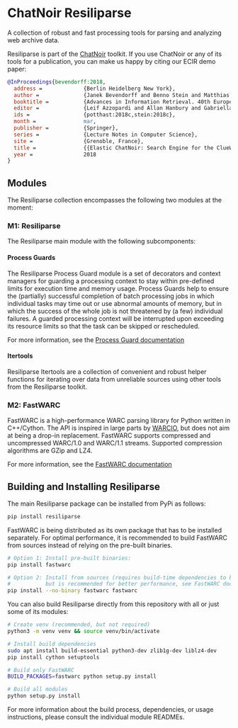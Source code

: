 # ChatNoir Resiliparse

A collection of robust and fast processing tools for parsing and analyzing web archive data.

Resiliparse is part of the [ChatNoir](https://chatnoir.eu/) toolkit. If you use ChatNoir or any of its tools for a publication, you can make us happy by citing our ECIR demo paper:
```bibtex
@InProceedings{bevendorff:2018,
  address =             {Berlin Heidelberg New York},
  author =              {Janek Bevendorff and Benno Stein and Matthias Hagen and Martin Potthast},
  booktitle =           {Advances in Information Retrieval. 40th European Conference on IR Research (ECIR 2018)},
  editor =              {Leif Azzopardi and Allan Hanbury and Gabriella Pasi and Benjamin Piwowarski},
  ids =                 {potthast:2018c,stein:2018c},
  month =               mar,
  publisher =           {Springer},
  series =              {Lecture Notes in Computer Science},
  site =                {Grenoble, France},
  title =               {{Elastic ChatNoir: Search Engine for the ClueWeb and the Common Crawl}},
  year =                2018
}
```

## Modules

The Resiliparse collection encompasses the following two modules at the moment:

### M1: Resiliparse
The Resiliparse main module with the following subcomponents:

#### Process Guards
The Resiliparse Process Guard module is a set of decorators and context managers for guarding a processing context to stay within pre-defined limits for execution time and memory usage. Process Guards help to ensure the (partially) successful completion of batch processing jobs in which individual tasks may time out or use abnormal amounts of memory, but in which the success of the whole job is not threatened by (a few) individual failures. A guarded processing context will be interrupted upon exceeding its resource limits so that the task can be skipped or rescheduled.

For more information, see the [Process Guard documentation](resiliparse/README.md#Process-Guards)

#### Itertools
Resiliparse Itertools are a collection of convenient and robust helper functions for iterating over data from unreliable sources using other tools from the Resiliparse toolkit.


### M2: FastWARC
FastWARC is a high-performance WARC parsing library for Python written in C++/Cython. The API is inspired in large parts by [WARCIO](https://github.com/webrecorder/warcio), but does not aim at being a drop-in replacement.  FastWARC supports compressed and uncompressed WARC/1.0 and WARC/1.1 streams. Supported compression algorithms are GZip and LZ4.

For more information, see the [FastWARC documentation](fastwarc/README.md)

## Building and Installing Resiliparse
The main Resiliparse package can be installed from PyPi as follows:
```bash
pip install resiliparse
```
FastWARC is being distributed as its own package that has to be installed separately. For optimal performance, it is recommended to build FastWARC from sources instead of relying on the pre-built binaries.
```bash
# Option 1: Install pre-built binaries:
pip install fastwarc

# Option 2: Install from sources (requires build-time dependencies to be installed,
#           but is recommended for better performance, see FastWARC docs):
pip install --no-binary fastwarc fastwarc
```
You can also build Resiliparse directly from this repository with all or just some of its modules:
```bash
# Create venv (recommended, but not required)
python3 -m venv venv && source venv/bin/activate

# Install build dependencies
sudo apt install build-essential python3-dev zlib1g-dev liblz4-dev
pip install cython setuptools

# Build only FastWARC
BUILD_PACKAGES=fastwarc python setup.py install

# Build all modules
python setup.py install
```
For more information about the build process, dependencies, or usage instructions, please consult the individual module READMEs.
